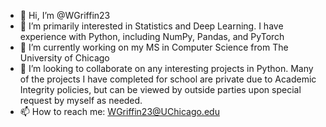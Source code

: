 - 👋 Hi, I’m @WGriffin23
- 👀 I’m primarily interested in Statistics and Deep Learning. I have experience with Python, including NumPy, Pandas, and PyTorch
- 🌱 I’m currently working on my MS in Computer Science from The University of Chicago
- 💞️ I’m looking to collaborate on any interesting projects in Python. Many of the projects I have completed for school are private due to Academic Integrity policies, but can be viewed by outside parties upon special request by myself as needed. 
- 📫 How to reach me: WGriffin23@UChicago.edu

<!---
WGriffin23/WGriffin23 is a ✨ special ✨ repository because its `README.md` (this file) appears on your GitHub profile.
You can click the Preview link to take a look at your changes.
--->
